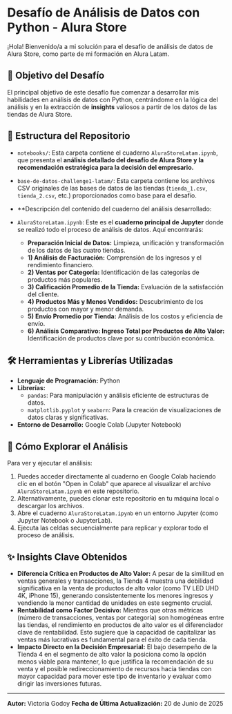 # Desafío de Análisis de Datos con Python - Alura Store

¡Hola! Bienvenido/a a mi solución para el desafío de análisis de datos de Alura Store, como parte de mi formación en Alura Latam.

## 🎯 Objetivo del Desafío

El principal objetivo de este desafío fue comenzar a desarrollar mis habilidades en análisis de datos con Python, centrándome en la lógica del análisis y en la extracción de **insights** valiosos a partir de los datos de las tiendas de Alura Store.

## 📁 Estructura del Repositorio
* `notebooks/`: Esta carpeta contiene el cuaderno `AluraStoreLatam.ipynb`, que presenta el **análisis detallado del desafío de Alura Store y la recomendación estratégica para la decisión del empresario.**
* `base-de-datos-challenge1-latam/`: Esta carpeta contiene los archivos CSV originales de las bases de datos de las tiendas (`tienda_1.csv`, `tienda_2.csv`, etc.) proporcionados como base para el desafío.

* **Descripción del contenido del cuaderno del análisis desarrollado:
* `AluraStoreLatam.ipynb`: Este es el **cuaderno principal de Jupyter** donde se realizó todo el proceso de análisis de datos. Aquí encontrarás:
    * **Preparación Inicial de Datos:** Limpieza, unificación y transformación de los datos de las cuatro tiendas.
    * **1) Análisis de Facturación:** Comprensión de los ingresos y el rendimiento financiero.
    * **2) Ventas por Categoría:** Identificación de las categorías de productos más populares.
    * **3) Calificación Promedio de la Tienda:** Evaluación de la satisfacción del cliente.
    * **4) Productos Más y Menos Vendidos:** Descubrimiento de los productos con mayor y menor demanda.
    * **5) Envío Promedio por Tienda:** Análisis de los costos y eficiencia de envío.
    * **6) Análisis Comparativo: Ingreso Total por Productos de Alto Valor:** Identificación de productos clave por su contribución económica.

## 🛠️ Herramientas y Librerías Utilizadas

* **Lenguaje de Programación:** Python
* **Librerías:**
    * `pandas`: Para manipulación y análisis eficiente de estructuras de datos.
    * `matplotlib.pyplot` y `seaborn`: Para la creación de visualizaciones de datos claras y significativas.
* **Entorno de Desarrollo:** Google Colab (Jupyter Notebook)

## 🚀 Cómo Explorar el Análisis

Para ver y ejecutar el análisis:

1.  Puedes acceder directamente al cuaderno en Google Colab haciendo clic en el botón "Open in Colab" que aparece al visualizar el archivo `AluraStoreLatam.ipynb` en este repositorio.
2.  Alternativamente, puedes clonar este repositorio en tu máquina local o descargar los archivos.
3.  Abre el cuaderno `AluraStoreLatam.ipynb` en un entorno Jupyter (como Jupyter Notebook o JupyterLab).
4.  Ejecuta las celdas secuencialmente para replicar y explorar todo el proceso de análisis.

## ✨ Insights Clave Obtenidos 

* **Diferencia Crítica en Productos de Alto Valor:** A pesar de la similitud en ventas generales y transacciones, la Tienda 4 muestra una debilidad significativa en la venta de productos de alto valor (como TV LED UHD 4K, iPhone 15), generando consistentemente los menores ingresos y vendiendo la menor cantidad de unidades en este segmento crucial.
* **Rentabilidad como Factor Decisivo:** Mientras que otras métricas (número de transacciones, ventas por categoría) son homogéneas entre las tiendas, el rendimiento en productos de alto valor es el diferenciador clave de rentabilidad. Esto sugiere que la capacidad de capitalizar las ventas más lucrativas es fundamental para el éxito de cada tienda.
* **Impacto Directo en la Decisión Empresarial:** El bajo desempeño de la Tienda 4 en el segmento de alto valor la posiciona como la opción menos viable para mantener, lo que justifica la recomendación de su venta y el posible redireccionamiento de recursos hacia tiendas con mayor capacidad para mover este tipo de inventario y evaluar como dirigir las inversiones futuras.


---

**Autor:** Victoria Godoy 
**Fecha de Última Actualización:** 20 de Junio de 2025
